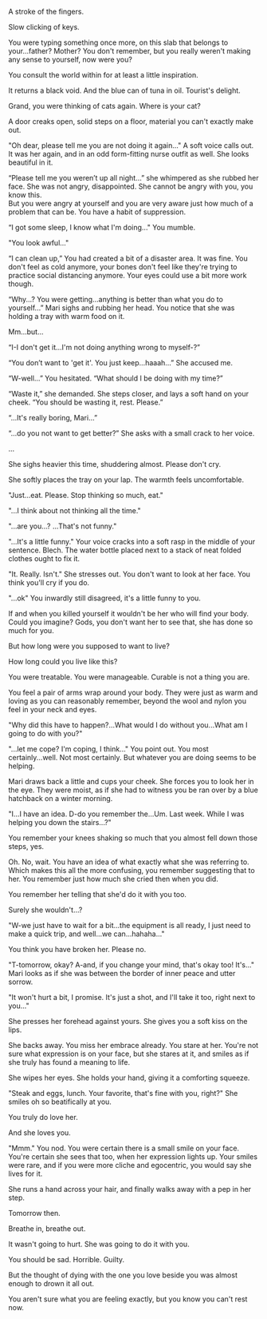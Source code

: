 A stroke of the fingers.

Slow clicking of keys.

You were typing something once more, on this slab that belongs to your...father? Mother? You don't remember, but you really weren't making any sense to yourself, now were you?


You consult the world within for at least a little inspiration.

It returns a black void. And the blue can of tuna in oil. Tourist's delight.

Grand, you were thinking of cats again. Where is your cat? 

A door creaks open, solid steps on a floor, material you can't exactly make out.

"Oh dear, please tell me you are not doing it again..." A soft voice calls out. It was her again, and in an odd form-fitting nurse outfit as well. 
She looks beautiful in it.

“Please tell me you weren’t up all night…” she whimpered as she rubbed her face. 
She was not angry, disappointed. She cannot be angry with you, you know this.  
But you were angry at yourself and you are very aware just how much of a problem that can be. You have a habit of suppression.

“I got some sleep, I know what I'm doing..." You mumble.

"You look awful..."

“I can clean up,” You had created a bit of a disaster area. It was fine. You don't feel as cold anymore, your bones don't feel like they're trying to practice social distancing anymore. 
Your eyes could use a bit more work though.


“Why...? You were getting...anything is better than what you do to yourself...” Mari sighs and rubbing her head. You notice that she was holding a tray with warm food on it. 

Mm...but...

“I-I don't get it...I'm not doing anything wrong to myself-?”

“You don’t want to 'get it'. You just keep...haaah...” She accused me. 

“W-well…” You hesitated. “What should I be doing with my time?”

“Waste it,” she demanded. She steps closer, and lays a soft hand on your cheek. “You should be wasting it, rest. Please.”

“...It's really boring, Mari...”

“...do you not want to get better?” She asks with a small crack to her voice.


...


She sighs heavier this time, shuddering almost. Please don't cry.

She softly places the tray on your lap. The warmth feels uncomfortable. 

"Just...eat. Please. Stop thinking so much, eat."

"...I think about not thinking all the time." 

"...are you...? ...That's not funny."

"...It's a little funny." Your voice cracks into a soft rasp in the middle of your sentence. Blech. The water bottle placed next to a stack of neat folded clothes ought to fix it.

"It. Really. Isn't." She stresses out. You don't want to look at her face. You think you'll cry if you do. 

"...ok" You inwardly still disagreed, it's a little funny to you. 

If and when you killed yourself it wouldn't be her who will find your body. Could you imagine? Gods, you don't want her to see that, she has done so much for you. 

But how long were you supposed to want to live? 

How long could you live like this? 

You were treatable. You were manageable. Curable is not a thing you are.

You feel a pair of arms wrap around your body. They were just as warm and loving as you can reasonably remember, beyond the wool and nylon you feel in your neck and eyes. 

"Why did this have to happen?...What would I do without you...What am I going to do with you?" 

"...let me cope? I'm coping, I think..." You point out. You most certainly...well. Not most certainly. But whatever you are doing seems to be helping. 

Mari draws back a little and cups your cheek. She forces you to look her in the eye. They were moist, as if she had to witness you be ran over by a blue hatchback on a winter morning.

"I...I have an idea. D-do you remember the...Um. Last week. While I was helping you down the stairs...?"

You remember your knees shaking so much that you almost fell down those steps, yes.

Oh. No, wait. You have an idea of what exactly what she was referring to. Which makes this all the more confusing, you remember suggesting that to her. You remember just how much she cried then when you did.

You remember her telling that she'd do it with you too.

Surely she wouldn't...?

"W-we just have to wait for a bit...the equipment is all ready, I just need to make a quick trip, and well...we can...hahaha..."

You think you have broken her. Please no.

"T-tomorrow, okay? A-and, if you change your mind, that's okay too! It's..." Mari looks as if she was between the border of inner peace and utter sorrow.

"It won't hurt a bit, I promise. It's just a shot, and I'll take it too, right next to you..."

She presses her forehead against yours. She gives you a soft kiss on the lips.

She backs away. You miss her embrace already. You stare at her. You're not sure what expression is on your face, but she stares at it, and smiles as if she truly has found a meaning to life.

She wipes her eyes. She holds your hand, giving it a comforting squeeze.

"Steak and eggs, lunch. Your favorite, that's fine with you, right?" She smiles oh so beatifically at you. 

You truly do love her.

And she loves you.

"Mmm." You nod. You were certain there is a small smile on your face. You're certain she sees that too, when her expression lights up. Your smiles were rare, and if you were more cliche and egocentric, you would say she lives for it.

She runs a hand across your hair, and finally walks away with a pep in her step.


Tomorrow then.

Breathe in, breathe out.

It wasn't going to hurt. She was going to do it with you.

You should be sad. Horrible. Guilty.

But the thought of dying with the one you love beside you was almost enough to drown it all out.


You aren't sure what you are feeling exactly, but you know you can't rest now.
